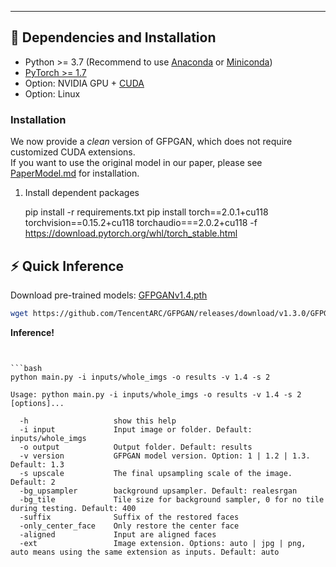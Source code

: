 ---
## :wrench: Dependencies and Installation

- Python >= 3.7 (Recommend to use [Anaconda](https://www.anaconda.com/download/#linux) or [Miniconda](https://docs.conda.io/en/latest/miniconda.html))
- [PyTorch >= 1.7](https://pytorch.org/)
- Option: NVIDIA GPU + [CUDA](https://developer.nvidia.com/cuda-downloads)
- Option: Linux

### Installation

We now provide a *clean* version of GFPGAN, which does not require customized CUDA extensions. <br>
If you want to use the original model in our paper, please see [PaperModel.md](PaperModel.md) for installation.

1. Install dependent packages

    pip install -r requirements.txt
    pip install torch==2.0.1+cu118 torchvision==0.15.2+cu118 torchaudio===2.0.2+cu118 -f https://download.pytorch.org/whl/torch_stable.html


## :zap: Quick Inference

Download pre-trained models: [GFPGANv1.4.pth](https://github.com/TencentARC/GFPGAN/releases/download/v1.3.0/GFPGANv1.4.pth)

```bash
wget https://github.com/TencentARC/GFPGAN/releases/download/v1.3.0/GFPGANv1.4.pth -P experiments/pretrained_models
```

**Inference!**

```Write your OpenAI API key in 'main.py'


```bash
python main.py -i inputs/whole_imgs -o results -v 1.4 -s 2
```

```console
Usage: python main.py -i inputs/whole_imgs -o results -v 1.4 -s 2 [options]...

  -h                   show this help
  -i input             Input image or folder. Default: inputs/whole_imgs
  -o output            Output folder. Default: results
  -v version           GFPGAN model version. Option: 1 | 1.2 | 1.3. Default: 1.3
  -s upscale           The final upsampling scale of the image. Default: 2
  -bg_upsampler        background upsampler. Default: realesrgan
  -bg_tile             Tile size for background sampler, 0 for no tile during testing. Default: 400
  -suffix              Suffix of the restored faces
  -only_center_face    Only restore the center face
  -aligned             Input are aligned faces
  -ext                 Image extension. Options: auto | jpg | png, auto means using the same extension as inputs. Default: auto
```
